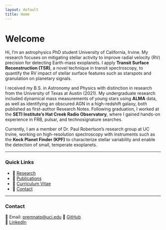 ```yaml
---
layout: default
title: Home
---
```


# Welcome

Hi, I’m an astrophysics PhD student University of California, Irvine. 
My research focuses on mitigating stellar activity to improve radial velocity (RV) precision for detecting Earth-mass exoplanets. I apply **Transit Surface Reconstruction (TSR)**, a novel technique in transit spectroscopy, to quantify the RV impact of stellar surface features such as starspots and granulation on planetary signals.

I received my B.S. in Astronomy and Physics with distinction in research from the University of Texas at Austin (2021). My undergraduate research included dynamical mass measurements of young stars using **ALMA** data, as well as identifying an obscured AGN in a high-redshift galaxy, both published as first-author Research Notes. Following graduation, I worked at the **SETI Institute’s Hat Creek Radio Observatory**, where I gained hands-on experience in FRB, pulsar, and technosignature searches.

Currently, I am a member of Dr. Paul Robertson’s research group at UC Irvine, working on high-resolution spectroscopy with instruments such as the **Keck Planet Finder (KPF)** to characterize stellar variability and enable the detection of small, temperate exoplanets.

---

### Quick Links

- 📄 [Research](research.html)  
- 📜 [Publications](publications.html)  
- 📂 [Curriculum Vitae](cv.html)  
- 📧 [Contact](#contact)

---

### Contact

📧 Email: premnatp@uci.edu
🔗 [GitHub](https://github.com/pranavp25)  
🔗 [LinkedIn](https://linkedin.com/in/pranav-premnath-17517a172/)
